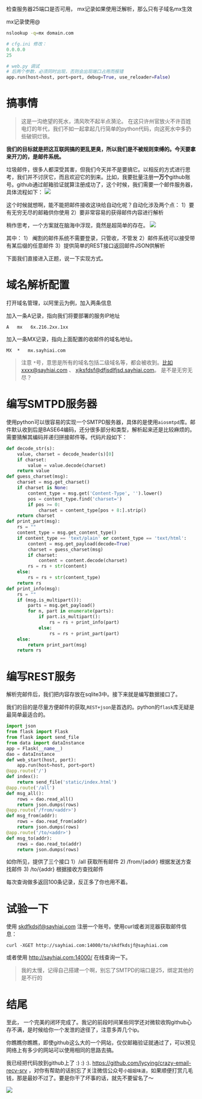 检查服务器25端口是否可用，
mx记录如果使用泛解析，那么只有子域名mx生效

mx记录使用@

```sh
nslookup -q=mx domain.com
```

```python
# cfg.ini 修改：
0.0.0.0
25

# web.py 调试
# 后两个参数，必须同时出现，否则会出现端口占用而报错
app.run(host=host, port=port, debug=True, use_reloader=False)
```

# 搞事情

>这是一沟绝望的死水，清风吹不起半点漪沦。 在这只许州官放火不许百姓电灯的年代，我们不如一起拿起几行简单的python代码，向这死水中多扔些破铜烂铁。

**我们的目标就是把这互联网搞的更乱更臭，所以我们是不被规则束缚的。今天要拿来开刀的，是邮件系统。**

垃圾邮件，很多人都深受其害，但我们今天并不是要搞它。以相反的方式进行思考，我们并不讨厌它，而且欢迎它的到来。比如，我要批量注册**一万个**github账号。github通过邮箱验证就算注册成功了，这个时候，我们需要一个邮件服务器，具体流程如下：
![](media/15338909023224.jpg)


这个时候就想啊，能不能把邮件接收这块给自动化呢？自动化涉及两个点：
1）要有无穷无尽的邮箱供你使用
2）要非常容易的获得邮件内容进行解析

稍作思考，一个方案就在脑海中浮现，竟然是超简单的存在。
![](media/15338909254129.jpg)

其中：
1） 阉割的邮件系统不需要登录，只管收，不管发
2）邮件系统可以接受带有某后缀的任意邮件
3）提供简单的REST接口返回邮件JSON供解析

下面我们直接进入正题，说一下实现方式。

# 域名解析配置
打开域名管理，以阿里云为例，加入两条信息

加入一条A记录，指向我们将要部署的服务IP地址
```
A	mx	 6x.216.2xx.1xx
```

加入一条MX记录，指向上面配置的收邮件的域名地址。
```
MX	*	mx.sayhiai.com
```

> 注意 `*`号，意思是所有的域名包括二级域名等，都会被收到。比如xxxx@sayhiai.com 、 xjksfdsf@dfjsdlfjsd.sayhiai.com。
> 是不是无穷无尽？

# 编写SMTPD服务器

使用python可以很容易的实现一个SMTPD服务器，具体的是使用`aiosmtpd`库。邮件默认收到后是BASE64编码，还分很多部分和类型，解析起来还是比较麻烦的。需要猜解其编码并递归拼接邮件等。代码片段如下：
```python
def decode_str(s):
    value, charset = decode_header(s)[0]
    if charset:
        value = value.decode(charset)
    return value
def guess_charset(msg):
    charset = msg.get_charset()
    if charset is None:
        content_type = msg.get('Content-Type', '').lower()
        pos = content_type.find('charset=')
        if pos >= 0:
            charset = content_type[pos + 8:].strip()
    return charset
def print_part(msg):
    rs = ""
    content_type = msg.get_content_type()
    if content_type == 'text/plain' or content_type == 'text/html':
        content = msg.get_payload(decode=True)
        charset = guess_charset(msg)
        if charset:
            content = content.decode(charset)
        rs = rs + str(content)
    else:
        rs = rs + str(content_type)
    return rs
def print_info(msg):
    rs = ""
    if (msg.is_multipart()):
        parts = msg.get_payload()
        for n, part in enumerate(parts):
            if part.is_multipart():
                rs = rs + print_info(part)
            else:
                rs = rs + print_part(part)
    else:
        return print_part(msg)
    return rs
```

# 编写REST服务

解析完邮件后，我们把内容存放在sqlite3中。接下来就是编写数据接口了。

我们的目的是尽量方便邮件的获取,`REST+json`是首选的。python的`flask`库无疑是最简单最适合的。

```python
import json
from flask import Flask
from flask import send_file
from data import dataInstance
app = Flask(__name__)
dao = dataInstance
def web_start(host, port):
    app.run(host=host, port=port)
@app.route('/')
def index():
    return send_file('static/index.html')
@app.route('/all')
def msg_all():
    rows = dao.read_all()
    return json.dumps(rows)
@app.route('/from/<addr>')
def msg_from(addr):
    rows = dao.read_from(addr)
    return json.dumps(rows)
@app.route('/to/<addr>')
def msg_to(addr):
    rows = dao.read_to(addr)
    return json.dumps(rows)
```
如你所见，提供了三个接口
1）/all  获取所有邮件
2) /from/{addr} 根据发送方查找邮件
3) /to/{addr} 根据接收方查找邮件

每次查询做多返回100条记录，反正多了你也用不着。

# 试验一下
使用 skdfkdsjf@sayhiai.com 注册一个账号。使用curl或者浏览器获取邮件信息：
```
curl -XGET http://sayhiai.com:14000/to/skdfkdsjf@sayhiai.com
```
或者使用 http://sayhiai.com:14000/ 在线查询一下。

> 我的太慢，记得自己搭建一个啊，别忘了SMTPD的端口是25，绑定其他的是不行的

# 结尾
至此， 一个完美的闭环完成了。我记的前段时间某些同学还对微软收购github心存不满，是时候给你一个发泄的途径了，注意多弄几个ip。

你瞧瞧你瞧瞧，即使github这么大的一个网站，仅仅邮箱验证就通过了，可以预见网络上有多少的网站可以使用相同的思路去搞。

我已经把代码放到github上了 :) :) :).   https://github.com/lycying/crazy-email-recv-srv ，对你有帮助的话别忘了关注微信公众号`小姐姐味道`，如果顺便打赏几毛钱，那是最妙不过了。要是你干了坏事的话，就先不要留名了～

![](media/qrcode_for_gh_183eb256f8af_1280.jpg)
